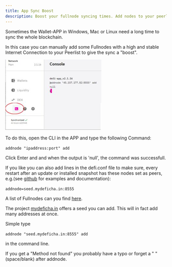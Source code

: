 ```yaml
---
title: App Sync Boost
description: Boost your fullnode syncing times. Add nodes to your peerlist. List of fullnodes.
---
```


Sometimes the Wallet-APP in Windows, Mac or Linux need a long time to sync the whole blockchain.

In this case you can manually add some Fullnodes with a high and stable Internet Connection to your Peerlist to give the sync a "boost".

![](../media/Cli_addnode.jpg)

To do this, open the CLI in the APP and type the following Command:

`addnode "ipaddress:port" add`

Click Enter and and when the output is 'null', the command was successfull.

If you like you can also add lines in the defi.conf file to make sure, every restart after an update or installed snapshot has these nodes set as peers, e.g.(see [github](https://github.com/DeFiCh/ain/blob/master/share/examples/default.conf) for examples and documentation):

`addnode=seed.mydeficha.in:8555`

A list of Fullnodes can you find [here](./Fullnode.md#list-of-fullnodes).

The project [mydeficha.in](https://mydeficha.in/) offers a seed you can add. This will in fact add many addresses at once.

Simple type

`addnode "seed.mydeficha.in:8555" add`

in the command line.

If you get a "Method not found" you probably have a typo or forget a " " (space/blank) after addnode.
